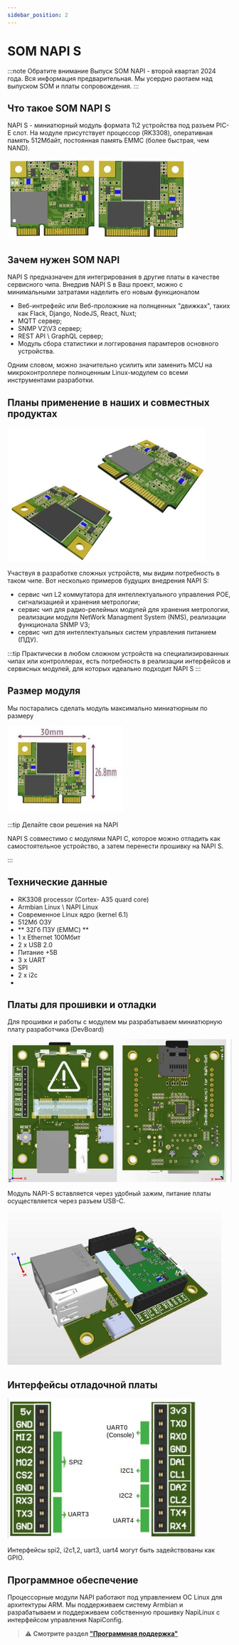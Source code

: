 ```yaml
---
sidebar_position: 2
---
```


# SOM NAPI S

:::note Обратите внимание
Выпуск SOM NAPI - второй квартал 2024 года. Вся информация предварительная. Мы усердно раотаем над выпуском SOM и платы сопровождения.
:::

## Что такое SOM NAPI S

NAPI S - миниатюрный модуль формата 1\2 устройства под разъем PIC-E слот.  На модуле присутствует процессор (RK3308), оперативная память 512Мбайт, постоянная память EMMC (более быстрая, чем NAND). 

![Alt text](img-napi-s/napi-s.jpg)

## Зачем нужен SOM NAPI

NAPI S предназначен для интегрирования в другие платы в качестве сервисного чипа. Внедрив NAPI S в Ваш проект, можно с минимальными затратами наделить его новым функционалом

- Веб-интрефейс или Веб-проложние на полнценных "движках", таких как Flack, Django, NodeJS, React, Nuxt;
- MQTT сервер;
- SNMP V2\V3 сервер;
- REST API \ GraphQL сервер;
- Модуль сбора статистики и логгирования парамтеров основного устройства. 

Одним словом, можно значительно усилить или заменить MCU на микроконтроллере полноценным Linux-модулем со всеми инструментами разработки.

## Планы применение в наших и совместных продуктах


![Alt text](img-napi-s/napi-s-2.jpg)


Участвуя в разработке сложных устройств, мы видим потребность в таком чипе. Вот несколько примеров будущих внедрения NAPI S:

- сервис чип L2 коммутатора для интеллектуального управления POE, сигнализацией и хранения метрологии;
- сервис чип для радио-релейных модулей для хранения метрологии, реализации модуля NetWork Managment System (NMS), реализации функционала SNMP V3;
- сервис чип для интеллектуальных систем управления питанием (ПДУ).

:::tip
Практически в любом сложном устройств на специализированных чипах или контроллерах, есть потребность в реализации интерфейсов и сервисных модулей, для которых идеально подходит NAPI S
:::

## Размер модуля

Мы постарались сделать модуль максимально миниатюрным по размеру 

![Alt text](img-napi-s/napi-s-dim.jpg)



:::tip Делайте свои решения на NAPI

NAPI S совместимо с модулями NAPI C, которое можно отладить как самостоятельное устройство, а затем перенести прошивку на NAPI S.

:::

## Технические данные

- RK3308 processor (Cortex- A35 quard core)
- Armbian Linux \ NAPI Linux
- Современное Linux ядро (kernel 6.1)
- 512Мб ОЗУ
- ** 32Гб ПЗУ (EMMC) **
- 1 х Ethernet 100Мбит
- 2 x USB 2.0 
- Питание +5В 
- 3 x UART
- SPI
- 2 x i2c
- 
## Платы для прошивки и отладки

Для прошивки и работы с модулем мы разрабатываем миниатюрную плату разработчика (DevBoard)

![](img-napi-s/napi-s-plate-1.jpg)

Модуль NAPI-S вставляется через удобный зажим, питание платы осуществляется через разъем USB-C.

![](img-napi-s/napi-s-plate-2.jpg)

## Интерфейсы отладочной платы

![napi-s](img-napi-s/napi-s-plate-pinout.jpg)

Интерфейсы spi2, i2c1,2, uart3, uart4 могут быть задействованы как GPIO.

## Программное обеспечение

Процессорные модули NAPI работают под управлением ОС Linux для архитектуры ARM. Мы поддерживаем систему Armbian и разрабатываем и поддерживаем собственную прошивку NapiLinux с интерфейсом управления NapiConfig.

>:warning: **Cмотрите раздел ["Программная поддержка"](/software)**